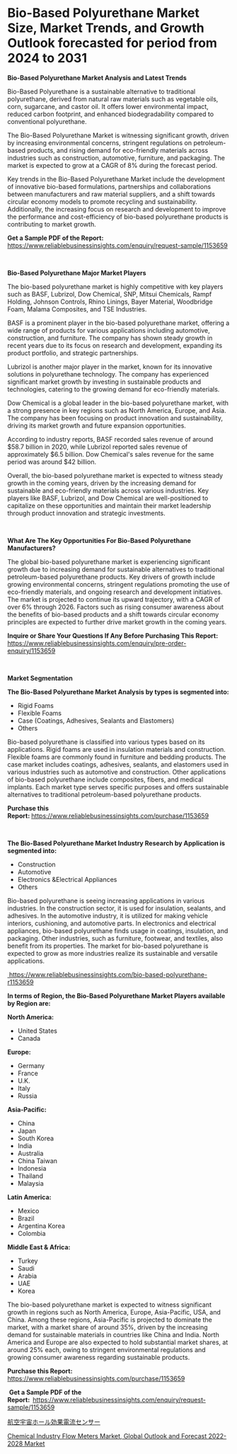 <p><h1>Bio-Based Polyurethane Market Size, Market Trends, and Growth Outlook forecasted for period from 2024 to 2031</h1></p><p><strong>Bio-Based Polyurethane Market Analysis and Latest Trends</strong></p>
<p><p>Bio-Based Polyurethane is a sustainable alternative to traditional polyurethane, derived from natural raw materials such as vegetable oils, corn, sugarcane, and castor oil. It offers lower environmental impact, reduced carbon footprint, and enhanced biodegradability compared to conventional polyurethane.</p><p>The Bio-Based Polyurethane Market is witnessing significant growth, driven by increasing environmental concerns, stringent regulations on petroleum-based products, and rising demand for eco-friendly materials across industries such as construction, automotive, furniture, and packaging. The market is expected to grow at a CAGR of 8% during the forecast period.</p><p>Key trends in the Bio-Based Polyurethane Market include the development of innovative bio-based formulations, partnerships and collaborations between manufacturers and raw material suppliers, and a shift towards circular economy models to promote recycling and sustainability. Additionally, the increasing focus on research and development to improve the performance and cost-efficiency of bio-based polyurethane products is contributing to market growth.</p></p>
<p><strong>Get a Sample PDF of the Report:&nbsp;</strong> <a href="https://www.reliablebusinessinsights.com/enquiry/request-sample/1153659">https://www.reliablebusinessinsights.com/enquiry/request-sample/1153659</a></p>
<p>&nbsp;</p>
<p><strong>Bio-Based Polyurethane Major Market Players</strong></p>
<p><p>The bio-based polyurethane market is highly competitive with key players such as BASF, Lubrizol, Dow Chemical, SNP, Mitsui Chemicals, Rampf Holding, Johnson Controls, Rhino Linings, Bayer Material, Woodbridge Foam, Malama Composites, and TSE Industries.</p><p>BASF is a prominent player in the bio-based polyurethane market, offering a wide range of products for various applications including automotive, construction, and furniture. The company has shown steady growth in recent years due to its focus on research and development, expanding its product portfolio, and strategic partnerships.</p><p>Lubrizol is another major player in the market, known for its innovative solutions in polyurethane technology. The company has experienced significant market growth by investing in sustainable products and technologies, catering to the growing demand for eco-friendly materials.</p><p>Dow Chemical is a global leader in the bio-based polyurethane market, with a strong presence in key regions such as North America, Europe, and Asia. The company has been focusing on product innovation and sustainability, driving its market growth and future expansion opportunities.</p><p>According to industry reports, BASF recorded sales revenue of around $58.7 billion in 2020, while Lubrizol reported sales revenue of approximately $6.5 billion. Dow Chemical's sales revenue for the same period was around $42 billion.</p><p>Overall, the bio-based polyurethane market is expected to witness steady growth in the coming years, driven by the increasing demand for sustainable and eco-friendly materials across various industries. Key players like BASF, Lubrizol, and Dow Chemical are well-positioned to capitalize on these opportunities and maintain their market leadership through product innovation and strategic investments.</p></p>
<p>&nbsp;</p>
<p><strong>What Are The Key Opportunities For Bio-Based Polyurethane Manufacturers?</strong></p>
<p><p>The global bio-based polyurethane market is experiencing significant growth due to increasing demand for sustainable alternatives to traditional petroleum-based polyurethane products. Key drivers of growth include growing environmental concerns, stringent regulations promoting the use of eco-friendly materials, and ongoing research and development initiatives. The market is projected to continue its upward trajectory, with a CAGR of over 6% through 2026. Factors such as rising consumer awareness about the benefits of bio-based products and a shift towards circular economy principles are expected to further drive market growth in the coming years.</p></p>
<p><strong>Inquire or Share Your Questions If Any Before Purchasing This Report:</strong> <a href="https://www.reliablebusinessinsights.com/enquiry/pre-order-enquiry/1153659">https://www.reliablebusinessinsights.com/enquiry/pre-order-enquiry/1153659</a></p>
<p>&nbsp;</p>
<p><strong>Market Segmentation</strong></p>
<p><strong>The Bio-Based Polyurethane Market Analysis by types is segmented into:</strong></p>
<p><ul><li>Rigid Foams</li><li>Flexible Foams</li><li>Case (Coatings, Adhesives, Sealants and Elastomers)</li><li>Others</li></ul></p>
<p><p>Bio-based polyurethane is classified into various types based on its applications. Rigid foams are used in insulation materials and construction. Flexible foams are commonly found in furniture and bedding products. The case market includes coatings, adhesives, sealants, and elastomers used in various industries such as automotive and construction. Other applications of bio-based polyurethane include composites, fibers, and medical implants. Each market type serves specific purposes and offers sustainable alternatives to traditional petroleum-based polyurethane products.</p></p>
<p><strong>Purchase this Report:&nbsp;</strong><a href="https://www.reliablebusinessinsights.com/purchase/1153659">https://www.reliablebusinessinsights.com/purchase/1153659</a></p>
<p>&nbsp;</p>
<p><strong>The Bio-Based Polyurethane Market Industry Research by Application is segmented into:</strong></p>
<p><ul><li>Construction</li><li>Automotive</li><li>Electronics &Electrical Appliances</li><li>Others</li></ul></p>
<p><p>Bio-based polyurethane is seeing increasing applications in various industries. In the construction sector, it is used for insulation, sealants, and adhesives. In the automotive industry, it is utilized for making vehicle interiors, cushioning, and automotive parts. In electronics and electrical appliances, bio-based polyurethane finds usage in coatings, insulation, and packaging. Other industries, such as furniture, footwear, and textiles, also benefit from its properties. The market for bio-based polyurethane is expected to grow as more industries realize its sustainable and versatile applications.</p></p>
<p><a href="https://www.reliablebusinessinsights.com/bio-based-polyurethane-r1153659">&nbsp;https://www.reliablebusinessinsights.com/bio-based-polyurethane-r1153659</a></p>
<p><strong>In terms of Region, the Bio-Based Polyurethane Market Players available by Region are:</strong></p>
<p>
    <p> <strong> North America: </strong>
        <ul>
            <li>United States</li>
            <li>Canada</li>
        </ul>
        </p> 
    <p> <strong> Europe: </strong>
        <ul>
            <li>Germany</li>
            <li>France</li>
            <li>U.K.</li>
            <li>Italy</li>
            <li>Russia</li>
        </ul>
        </p> 
    <p> <strong> Asia-Pacific: </strong>
        <ul>
            <li>China</li>
            <li>Japan</li>
            <li>South Korea</li>
            <li>India</li>
            <li>Australia</li>
            <li>China Taiwan</li>
            <li>Indonesia</li>
            <li>Thailand</li>
            <li>Malaysia</li>
        </ul>
        </p> 
    <p> <strong> Latin America: </strong>
        <ul>
            <li>Mexico</li>
            <li>Brazil</li>
            <li>Argentina Korea</li>
            <li>Colombia</li>
        </ul>
        </p> 
    <p> <strong> Middle East & Africa: </strong>
        <ul>
            <li>Turkey</li>
            <li>Saudi</li>
            <li>Arabia</li>
            <li>UAE</li>
            <li>Korea</li>
        </ul>
    </p>
    </p>
<p><p>The bio-based polyurethane market is expected to witness significant growth in regions such as North America, Europe, Asia-Pacific, USA, and China. Among these regions, Asia-Pacific is projected to dominate the market, with a market share of around 35%, driven by the increasing demand for sustainable materials in countries like China and India. North America and Europe are also expected to hold substantial market shares, at around 25% each, owing to stringent environmental regulations and growing consumer awareness regarding sustainable products.</p></p>
<p><strong>Purchase this Report: </strong><a href="https://www.reliablebusinessinsights.com/purchase/1153659">https://www.reliablebusinessinsights.com/purchase/1153659</a></p>
<p>&nbsp;<strong>Get a Sample PDF of the Report:&nbsp;&nbsp;</strong><a href="https://www.reliablebusinessinsights.com/enquiry/request-sample/1153659">https://www.reliablebusinessinsights.com/enquiry/request-sample/1153659</a></p>
<p><strong></strong></p>
<p><p><a href="https://github.com/BoydYundt1/Market-Research-Report-List-2/blob/main/8283895123506.md">航空宇宙ホール効果電流センサー</a></p><p><a href="https://github.com/nyahMertz1928/Market-Research-Report-List-1/blob/main/chemical-industry-flow-meters-market-global-outlook-and-forecast-2022-2028-market.md">Chemical Industry Flow Meters Market, Global Outlook and Forecast 2022-2028 Market</a></p></p>